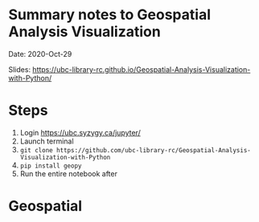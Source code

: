 # Summary notes to  Geospatial Analysis Visualization #

Date: 2020-Oct-29

Slides: https://ubc-library-rc.github.io/Geospatial-Analysis-Visualization-with-Python/


# Steps #

1. Login https://ubc.syzygy.ca/jupyter/
2. Launch terminal 
3. ```git clone https://github.com/ubc-library-rc/Geospatial-Analysis-Visualization-with-Python ```
4. ```pip install geopy```
5. Run the entire notebook after

# Geospatial #
